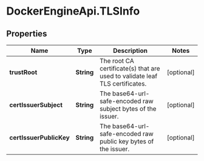# DockerEngineApi.TLSInfo

## Properties
Name | Type | Description | Notes
------------ | ------------- | ------------- | -------------
**trustRoot** | **String** | The root CA certificate(s) that are used to validate leaf TLS certificates.  | [optional] 
**certIssuerSubject** | **String** | The base64-url-safe-encoded raw subject bytes of the issuer. | [optional] 
**certIssuerPublicKey** | **String** | The base64-url-safe-encoded raw public key bytes of the issuer.  | [optional] 



